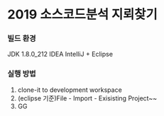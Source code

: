 # 2019 소스코드분석 지뢰찾기

### 빌드 환경
JDK 1.8.0_212
IDEA IntelliJ + Eclipse

### 실행 방법
1. clone-it to development workspace
2. (eclipse 기준)File - Import - Exisisting Project~~
3. GG
